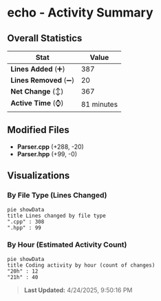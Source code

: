 # echo - Activity Summary 

## Overall Statistics

| Stat                   | Value                                                             |
| ---------------------- | ----------------------------------------------------------------- |
| **Lines Added** (➕)   | 387                                          |
| **Lines Removed** (➖) | 20                                        |
| **Net Change** (↕)    | 367                |
| **Active Time** (⌚)   | 81 minutes |


## Modified Files
- **Parser.cpp** (+288, -20)
- **Parser.hpp** (+99, -0)

## Visualizations

### By File Type (Lines Changed)

```mermaid
pie showData
title Lines changed by file type
".cpp" : 308
".hpp" : 99
```

### By Hour (Estimated Activity Count)

```mermaid
pie showData
title Coding activity by hour (count of changes)
"20h" : 12
"21h" : 40
```


> **Last Updated:** 4/24/2025, 9:50:16 PM